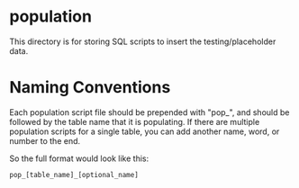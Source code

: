 # population
This directory is for storing SQL scripts to insert the testing/placeholder data.

# Naming Conventions
Each population script file should be prepended with "pop_", and should be followed by the table name that it is populating. If there are multiple population scripts for a single table, you can add another name, word, or number to the end.

So the full format would look like this:

```
pop_[table_name]_[optional_name]
```